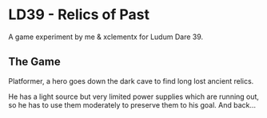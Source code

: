 # LD39 - Relics of Past

A game experiment by me & xclementx ‌for Ludum Dare 39.

## The Game

Platformer, a hero goes down the dark cave to find long lost ancient relics.

He has a light source but very limited power supplies which are running out, so he has to use them moderately to preserve them to his goal. And back…